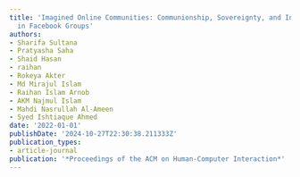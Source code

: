 ```yaml
---
title: 'Imagined Online Communities: Communionship, Sovereignty, and Inclusiveness
  in Facebook Groups'
authors:
- Sharifa Sultana
- Pratyasha Saha
- Shaid Hasan
- raihan
- Rokeya Akter
- Md Mirajul Islam
- Raihan Islam Arnob
- AKM Najmul Islam
- Mahdi Nasrullah Al-Ameen
- Syed Ishtiaque Ahmed
date: '2022-01-01'
publishDate: '2024-10-27T22:30:38.211333Z'
publication_types:
- article-journal
publication: '*Proceedings of the ACM on Human-Computer Interaction*'
---
```

